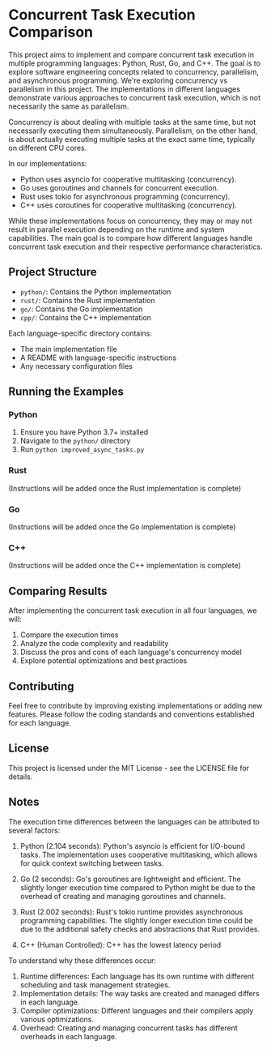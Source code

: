 # Concurrent Task Execution Comparison

This project aims to implement and compare concurrent task execution in multiple programming languages: Python, Rust, Go, and C++. The goal is to explore software engineering concepts related to concurrency, parallelism, and asynchronous programming.
We're exploring concurrency vs parallelism in this project. The implementations in different languages demonstrate various approaches to concurrent task execution, which is not necessarily the same as parallelism.

Concurrency is about dealing with multiple tasks at the same time, but not necessarily executing them simultaneously. Parallelism, on the other hand, is about actually executing multiple tasks at the exact same time, typically on different CPU cores.

In our implementations:
- Python uses asyncio for cooperative multitasking (concurrency).
- Go uses goroutines and channels for concurrent execution.
- Rust uses tokio for asynchronous programming (concurrency).
- C++ uses coroutines for cooperative multitasking (concurrency).

While these implementations focus on concurrency, they may or may not result in parallel execution depending on the runtime and system capabilities. The main goal is to compare how different languages handle concurrent task execution and their respective performance characteristics.

## Project Structure

- `python/`: Contains the Python implementation
- `rust/`: Contains the Rust implementation
- `go/`: Contains the Go implementation
- `cpp/`: Contains the C++ implementation

Each language-specific directory contains:
- The main implementation file
- A README with language-specific instructions
- Any necessary configuration files

## Running the Examples

### Python

1. Ensure you have Python 3.7+ installed
2. Navigate to the `python/` directory
3. Run `python improved_async_tasks.py`

### Rust

(Instructions will be added once the Rust implementation is complete)

### Go

(Instructions will be added once the Go implementation is complete)

### C++

(Instructions will be added once the C++ implementation is complete)

## Comparing Results

After implementing the concurrent task execution in all four languages, we will:

1. Compare the execution times
2. Analyze the code complexity and readability
3. Discuss the pros and cons of each language's concurrency model
4. Explore potential optimizations and best practices

## Contributing

Feel free to contribute by improving existing implementations or adding new features. Please follow the coding standards and conventions established for each language.

## License

This project is licensed under the MIT License - see the LICENSE file for details.

## Notes

The execution time differences between the languages can be attributed to several factors:

1. Python (2.104 seconds):
Python's asyncio is efficient for I/O-bound tasks. The implementation uses cooperative multitasking, which allows for quick context switching between tasks.

2. Go (2 seconds):
Go's goroutines are lightweight and efficient. The slightly longer execution time compared to Python might be due to the overhead of creating and managing goroutines and channels.

3. Rust (2.002 seconds):
Rust's tokio runtime provides asynchronous programming capabilities. The slightly longer execution time could be due to the additional safety checks and abstractions that Rust provides.

4. C++ (Human Controlled):
C++ has the lowest latency period 




To understand why these differences occur:

1. Runtime differences: Each language has its own runtime with different scheduling and task management strategies.
2. Implementation details: The way tasks are created and managed differs in each language.
3. Compiler optimizations: Different languages and their compilers apply various optimizations.
4. Overhead: Creating and managing concurrent tasks has different overheads in each language.


